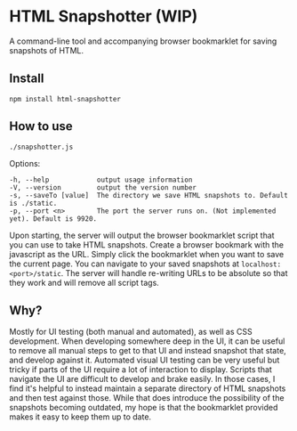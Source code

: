 # HTML Snapshotter (WIP)
A command-line tool and accompanying browser bookmarklet for saving snapshots of HTML.

## Install
```
npm install html-snapshotter
```

## How to use
```
./snapshotter.js
```
Options:
```
-h, --help            output usage information
-V, --version         output the version number
-s, --saveTo [value]  The directory we save HTML snapshots to. Default is ./static.
-p, --port <n>        The port the server runs on. (Not implemented yet). Default is 9920.
```
Upon starting, the server will output the browser bookmarklet script that you can use to take HTML snapshots. Create a browser bookmark with the javascript as the URL. Simply click the bookmarklet when you want to save the current page. You can navigate to your saved snapshots at `localhost:<port>/static`. The server will handle re-writing URLs to be absolute so that they work and will remove all script tags.

## Why?
Mostly for UI testing (both manual and automated), as well as CSS development. When developing somewhere deep in the UI, it can be useful to remove all manual steps to get to that UI and instead snapshot that state, and develop against it. Automated visual UI testing can be very useful but tricky if parts of the UI require a lot of interaction to display. Scripts that navigate the UI are difficult to develop and brake easily. In those cases, I find it's helpful to instead maintain a separate directory of HTML snapshots and then test against those. While that does introduce the possibility of the snapshots becoming outdated, my hope is that the bookmarklet provided makes it easy to keep them up to date.

